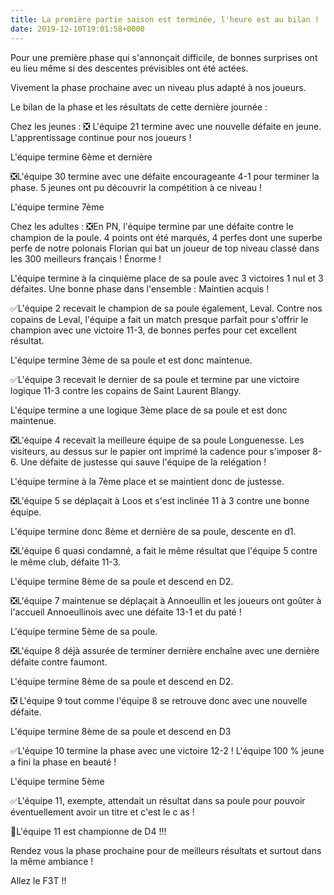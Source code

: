 ```yaml
---
title: La première partie saison est terminée, l'heure est au bilan !
date: 2019-12-10T19:01:58+0000
---
```

Pour une première phase qui s'annonçait difficile, de bonnes surprises ont eu lieu même si des descentes prévisibles ont été actées.

Vivement la phase prochaine avec un niveau plus adapté à nos joueurs.

Le bilan de la phase et les résultats de cette dernière journée :

Chez les jeunes :
❎ L'équipe 21 termine avec une nouvelle défaite en jeune. L'apprentissage continue pour nos joueurs !

L'équipe termine 6ème et dernière

❎L'équipe 30 termine avec une défaite encourageante 4-1 pour terminer la phase. 5 jeunes ont pu découvrir la compétition à ce niveau !

L'équipe termine 7ème

Chez les adultes :
❎En PN, l'équipe termine par une défaite contre le champion de la poule. 4 points ont été marqués, 4 perfes dont une superbe perfe de notre polonais Florian qui bat un joueur de top niveau classé dans les 300 meilleurs français ! Énorme ! 

L'équipe termine à la cinquième place de sa poule avec 3 victoires 1 nul et 3 défaites. Une bonne phase dans l'ensemble : Maintien acquis !

✅L'équipe 2 recevait le champion de sa poule également, Leval. Contre nos copains de Leval, l'équipe a fait un match presque parfait pour s'offrir le champion avec une victoire 11-3, de bonnes perfes pour cet excellent résultat.

L'équipe termine 3ème de sa poule et est donc maintenue.

✅L'équipe 3 recevait le dernier de sa poule et termine par une victoire logique 11-3 contre les copains de Saint Laurent Blangy. 

L'équipe termine a une logique 3ème place de sa poule et est donc maintenue.

❎L'équipe 4 recevait la meilleure équipe de sa poule Longuenesse. Les visiteurs, au dessus sur le papier ont imprimé la cadence pour s'imposer 8-6. Une défaite de justesse qui sauve l'équipe de la relégation !

L'équipe termine à la 7ème place et se maintient donc de justesse.

❎L'équipe 5 se déplaçait à Loos et s'est inclinée 11 à 3 contre une bonne équipe.

L'équipe termine donc 8ème et dernière de sa poule, descente en d1.

❎L'équipe 6 quasi condamné, a fait le même résultat que l'équipe 5 contre le même club, défaite 11-3.

L'équipe termine 8ème de sa poule et descend en D2.

❎L'équipe 7 maintenue se déplaçait à Annoeullin et les joueurs ont goûter à l'accueil Annoeullinois avec une défaite 13-1 et du paté !

L'équipe termine 5ème de sa poule.

❎L'équipe 8 déjà assurée de terminer dernière enchaîne avec une dernière défaite contre faumont.

L'équipe termine 8ème de sa poule et descend en D2.

❎ L'équipe 9 tout comme l'équipe 8 se retrouve donc avec une nouvelle défaite.

L'équipe termine 8ème de sa poule et descend en D3

✅L'équipe 10 termine la phase avec une victoire 12-2 ! L'équipe 100 % jeune a fini la phase en beauté !

L'équipe termine 5ème

✅L'équipe 11, exempte, attendait un résultat dans sa poule pour pouvoir éventuellement avoir un titre et c'est le c as !

🥇L'équipe 11 est championne de D4 !!!

Rendez vous la phase prochaine pour de meilleurs résultats et surtout dans la même ambiance ! 

Allez le F3T !!

